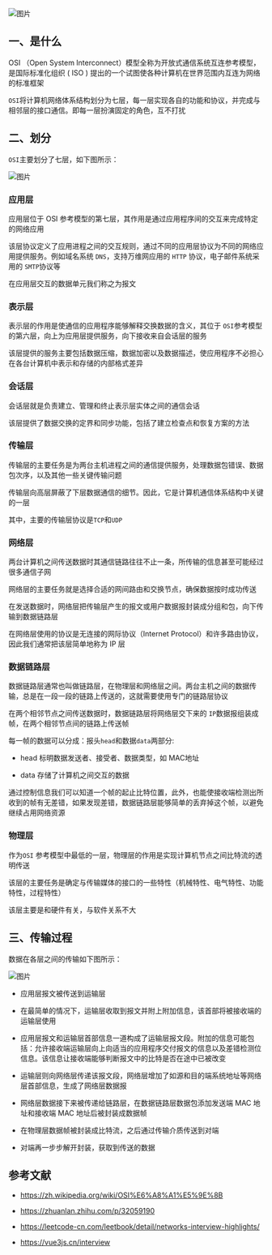 ![图片](https://mmbiz.qpic.cn/mmbiz_png/gH31uF9VIibQuhT3ib0yKlKibfibnff4pLpI3cxYVhFuhc5CWqUxKvYSdV39ewUjAiacic6ibE9qZTvUaia5TqA4EibjPSg/640?wx_fmt=png&tp=webp&wxfrom=5&wx_lazy=1&wx_co=1)

## 一、是什么

OSI （Open System Interconnect）模型全称为开放式通信系统互连参考模型，是国际标准化组织 ( ISO ) 提出的一个试图使各种计算机在世界范围内互连为网络的标准框架

`OSI`将计算机网络体系结构划分为七层，每一层实现各自的功能和协议，并完成与相邻层的接口通信。即每一层扮演固定的角色，互不打扰

## 二、划分

`OSI`主要划分了七层，如下图所示：

![图片](https://mmbiz.qpic.cn/mmbiz_png/gH31uF9VIibQuhT3ib0yKlKibfibnff4pLpIqT4WAUpQqGp7XBdVnHZcJLHsLf2PibOWKI6wric6E8qtww3yWNIiabSkw/640?wx_fmt=png&tp=webp&wxfrom=5&wx_lazy=1&wx_co=1)

### 应用层

应用层位于 OSI 参考模型的第七层，其作用是通过应用程序间的交互来完成特定的网络应用

该层协议定义了应用进程之间的交互规则，通过不同的应用层协议为不同的网络应用提供服务。例如域名系统 `DNS`，支持万维网应用的 `HTTP` 协议，电子邮件系统采用的 `SMTP`协议等

在应用层交互的数据单元我们称之为报文

### 表示层

表示层的作用是使通信的应用程序能够解释交换数据的含义，其位于 `OSI`参考模型的第六层，向上为应用层提供服务，向下接收来自会话层的服务

该层提供的服务主要包括数据压缩，数据加密以及数据描述，使应用程序不必担心在各台计算机中表示和存储的内部格式差异

### 会话层

会话层就是负责建立、管理和终止表示层实体之间的通信会话

该层提供了数据交换的定界和同步功能，包括了建立检查点和恢复方案的方法

### 传输层

传输层的主要任务是为两台主机进程之间的通信提供服务，处理数据包错误、数据包次序，以及其他一些关键传输问题

传输层向高层屏蔽了下层数据通信的细节。因此，它是计算机通信体系结构中关键的一层

其中，主要的传输层协议是`TCP`和`UDP`

### 网络层

两台计算机之间传送数据时其通信链路往往不止一条，所传输的信息甚至可能经过很多通信子网

网络层的主要任务就是选择合适的网间路由和交换节点，确保数据按时成功传送

在发送数据时，网络层把传输层产生的报文或用户数据报封装成分组和包，向下传输到数据链路层

在网络层使用的协议是无连接的网际协议（Internet Protocol）和许多路由协议，因此我们通常把该层简单地称为 IP 层

### 数据链路层

数据链路层通常也叫做链路层，在物理层和网络层之间。两台主机之间的数据传输，总是在一段一段的链路上传送的，这就需要使用专门的链路层协议

在两个相邻节点之间传送数据时，数据链路层将网络层交下来的 `IP`数据报组装成帧，在两个相邻节点间的链路上传送帧

每一帧的数据可以分成：报头`head`和数据`data`两部分:

-   head 标明数据发送者、接受者、数据类型，如 MAC地址
    
-   data 存储了计算机之间交互的数据
    

通过控制信息我们可以知道一个帧的起止比特位置，此外，也能使接收端检测出所收到的帧有无差错，如果发现差错，数据链路层能够简单的丢弃掉这个帧，以避免继续占用网络资源

### 物理层

作为`OSI` 参考模型中最低的一层，物理层的作用是实现计算机节点之间比特流的透明传送

该层的主要任务是确定与传输媒体的接口的一些特性（机械特性、电气特性、功能特性，过程特性）

该层主要是和硬件有关，与软件关系不大

## 三、传输过程

数据在各层之间的传输如下图所示：

![图片](https://mmbiz.qpic.cn/mmbiz_png/gH31uF9VIibQuhT3ib0yKlKibfibnff4pLpITJ4ZKhDPWbuf2HPUpCTV8XF8YYTicyYm9y1PwNJQ9kpTwNP8iakCebgA/640?wx_fmt=png&tp=webp&wxfrom=5&wx_lazy=1&wx_co=1)

-   应用层报文被传送到运输层
    
-   在最简单的情况下，运输层收取到报文并附上附加信息，该首部将被接收端的运输层使用
    
-   应用层报文和运输层首部信息一道构成了运输层报文段。附加的信息可能包括：允许接收端运输层向上向适当的应用程序交付报文的信息以及差错检测位信息。该信息让接收端能够判断报文中的比特是否在途中已被改变
    
-   运输层则向网络层传递该报文段，网络层增加了如源和目的端系统地址等网络层首部信息，生成了网络层数据报
    
-   网络层数据接下来被传递给链路层，在数据链路层数据包添加发送端 MAC 地址和接收端 MAC 地址后被封装成数据帧
    
-   在物理层数据帧被封装成比特流，之后通过传输介质传送到对端
    
-   对端再一步步解开封装，获取到传送的数据
    

## 参考文献

-   https://zh.wikipedia.org/wiki/OSI%E6%A8%A1%E5%9E%8B
    
-   https://zhuanlan.zhihu.com/p/32059190
    
-   https://leetcode-cn.com/leetbook/detail/networks-interview-highlights/
    
-   https://vue3js.cn/interview